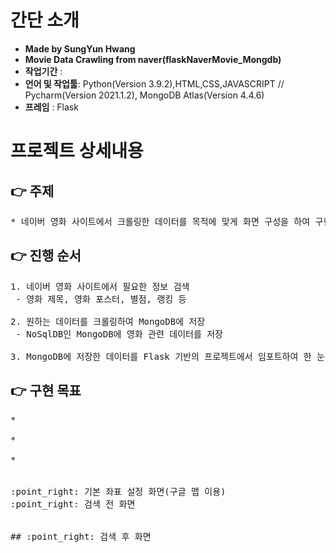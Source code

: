 # 간단 소개
- **Made by SungYun Hwang** 
- **Movie Data Crawling from naver(flaskNaverMovie_Mongdb)**
- **작업기간** : 
- **언어 및 작업툴**: Python(Version 3.9.2),HTML,CSS,JAVASCRIPT // Pycharm(Version 2021.1.2), MongoDB Atlas(Version 4.4.6)
- **프레임** : Flask



# 프로젝트 상세내용
## :point_right: 주제
<pre>
* 네이버 영화 사이트에서 크롤링한 데이터를 목적에 맞게 화면 구성을 하여 구현
</pre>

## :point_right: 진행 순서
<pre>
1. 네이버 영화 사이트에서 필요한 정보 검색
 - 영화 제목, 영화 포스터, 별점, 랭킹 등<br>
2. 원하는 데이터를 크롤링하여 MongoDB에 저장
 - NoSqlDB인 MongoDB에 영화 관련 데이터를 저장<br>
3. MongoDB에 저장한 데이터를 Flask 기반의 프로젝트에서 임포트하여 한 눈에 볼 수 있게 구현
</pre>

## :point_right: 구현 목표
<pre>
* <br>
* <br>
* <br>

:point_right: 기본 좌표 설정 화면(구글 맵 이용)
:point_right: 검색 전 화면
<!-- <img src="https://github.com/3mstory/3ms/blob/master/3ms%20%EC%BA%A1%EC%B2%98%EC%82%AC%EC%A7%84/tmssulTable.PNG"> -->

## :point_right: 검색 후 화면
